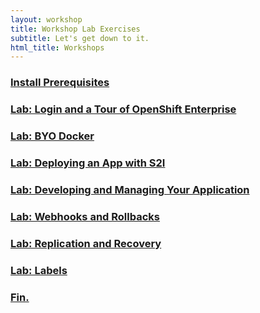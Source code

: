 ```yaml
---
layout: workshop
title: Workshop Lab Exercises
subtitle: Let's get down to it.
html_title: Workshops
---
```


### [Install Prerequisites](workshop-prerequisites.html)

### [Lab: Login and a Tour of OpenShift Enterprise](workshop-lab1-welcome.html)

### [Lab: BYO Docker](workshop-lab2-byodocker.html)

### [Lab: Deploying an App with S2I](workshop-lab3-s2inodejs.html)

### [Lab: Developing and Managing Your Application](workshop-lab4-devmanage.html)

### [Lab: Webhooks and Rollbacks](workshop-lab5-rollbacks.html)

### [Lab: Replication and Recovery](workshop-lab6-replicationrecovery.html)

### [Lab: Labels](workshop-lab7-labels.html)

### [Fin.](workshop-finally.html)

<!--

### [Lab: Working with Storage](workshop-lab-storage.html)

### [Lab: Keep it Secret, Keep it Safe](workshop-secrets.html)

### [Lab: CI | CD Pipelines](workshop-lab-cicd.html)

### [Lab: Blue | Green Deployment](workshop-lab-bluegreen.html)

### [Lab: xPaaS on OpenShift](workshop-lab-xpaas.html)

### [Lab: Operations](workshop-lab-ops.html)

### [Lab: Operations](workshop-lab-nodeselectors.html)

-->
